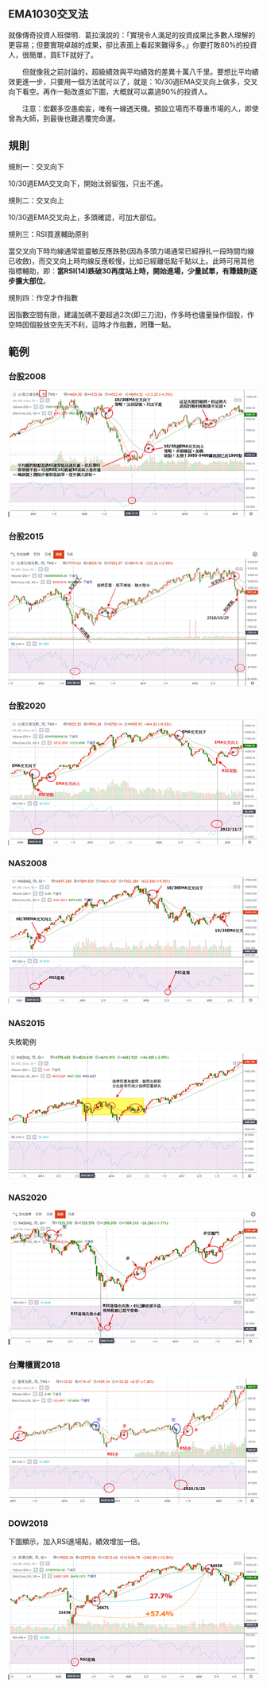 ## EMA1030交叉法

就像傳奇投資人班傑明．葛拉漢說的：「實現令人滿足的投資成果比多數人理解的更容易；但要實現卓越的成果，卻比表面上看起來難得多。」你要打敗80%的投資人，很簡單，買ETF就好了。

　　但就像我之前討論的，超級績效與平均績效的差異十萬八千里。要想比平均績效更進一步，只要用一個方法就可以了，就是：10/30週EMA交叉向上做多，交叉向下看空。再作一點改進如下圖，大概就可以贏過90%的投資人。

　　注意：宏觀多空愚痴妄，唯有一線透天機。預設立場而不尊重市場的人，即使曾為大師，到最後也難逃覆完命運。

## **規則**

規則一：交叉向下

10/30週EMA交叉向下，開始汰弱留強，只出不進。

規則二：交叉向上

10/30週EMA交叉向上，多頭確認，可加大部位。

規則三：RSI買進輔助原則

當交叉向下時均線通常能靈敏反應跌勢(因為多頭力竭通常已經掙扎一段時間均線已收斂)，而交叉向上時均線反應較慢，比如已經離低點千點以上。此時可用其他指標輔助，即：**當RSI(14)跌破30再度站上時，開始進場，少量試單，有賺錢則逐步擴大部位**。

規則四：作空才作指數

因指數空間有限，建議加碼不要超過2次(即三刀流)，作多時也儘量操作個股，作空時因個股放空先天不利，這時才作指數，罔賺一點。

## **範例**

### **台股2008**

![image](images/1683771916-2971983960-g_n.png)

### **台股2015**

![image](images/1683771916-2136497900-g_n.png)

### **台股2020**

![image](images/1683771916-229516668-g_n.png)

### **NAS2008**

 

![image](images/1683771916-3975187940-g_n.png)

 

### **NAS2015**

失敗範例

![image](images/1683771917-827645657-g_n.png)

### **NAS2020**

![image](images/1683771917-2109701934-g_n.png)

### **台灣櫃買2018**

![image](images/1683771922-457934353-g_n.png)

### **DOW2018**

下圖顯示，加入RSI進場點，績效增加一倍。

![image](images/1683771923-2201300018-g_n.png)